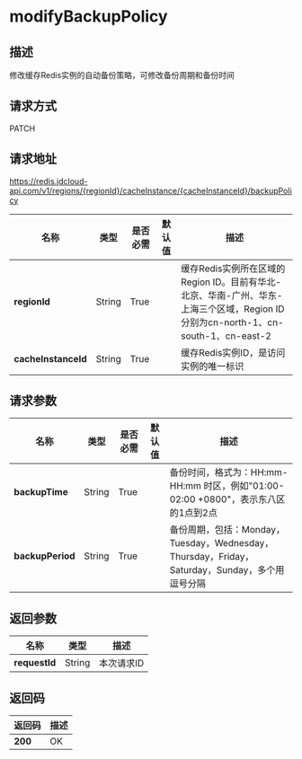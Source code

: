 # modifyBackupPolicy


## 描述
修改缓存Redis实例的自动备份策略，可修改备份周期和备份时间

## 请求方式
PATCH

## 请求地址
https://redis.jdcloud-api.com/v1/regions/{regionId}/cacheInstance/{cacheInstanceId}/backupPolicy

|名称|类型|是否必需|默认值|描述|
|---|---|---|---|---|
|**regionId**|String|True| |缓存Redis实例所在区域的Region ID。目前有华北-北京、华南-广州、华东-上海三个区域，Region ID分别为cn-north-1、cn-south-1、cn-east-2|
|**cacheInstanceId**|String|True| |缓存Redis实例ID，是访问实例的唯一标识|

## 请求参数
|名称|类型|是否必需|默认值|描述|
|---|---|---|---|---|
|**backupTime**|String|True| |备份时间，格式为：HH:mm-HH:mm 时区，例如"01:00-02:00 +0800"，表示东八区的1点到2点|
|**backupPeriod**|String|True| |备份周期，包括：Monday，Tuesday，Wednesday，Thursday，Friday，Saturday，Sunday，多个用逗号分隔|


## 返回参数
|名称|类型|描述|
|---|---|---|
|**requestId**|String|本次请求ID|


## 返回码
|返回码|描述|
|---|---|
|**200**|OK|
